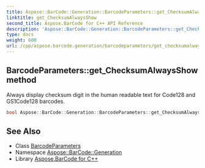 ```yaml
---
title: Aspose::BarCode::Generation::BarcodeParameters::get_ChecksumAlwaysShow method
linktitle: get_ChecksumAlwaysShow
second_title: Aspose.BarCode for C++ API Reference
description: 'Aspose::BarCode::Generation::BarcodeParameters::get_ChecksumAlwaysShow method. Always display checksum digit in the human readable text for Code128 and GS1Code128 barcodes in C++.'
type: docs
weight: 600
url: /cpp/aspose.barcode.generation/barcodeparameters/get_checksumalwaysshow/
---
```

## BarcodeParameters::get_ChecksumAlwaysShow method


Always display checksum digit in the human readable text for Code128 and GS1Code128 barcodes.

```cpp
bool Aspose::BarCode::Generation::BarcodeParameters::get_ChecksumAlwaysShow() const
```

## See Also

* Class [BarcodeParameters](../)
* Namespace [Aspose::BarCode::Generation](../../)
* Library [Aspose.BarCode for C++](../../../)
